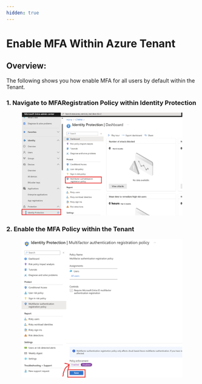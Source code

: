```yaml
---
hidden: true
---
```


# Enable MFA Within Azure Tenant

## Overview:

The following shows you how enable MFA for all users by default within the Tenant.&#x20;

### 1. Navigate to MFARegistration Policy within Identity Protection

<figure><img src="../.gitbook/assets/image (12).png" alt=""><figcaption></figcaption></figure>

### 2. Enable the MFA Policy within the Tenant

<figure><img src="../.gitbook/assets/image (1) (1) (1).png" alt=""><figcaption></figcaption></figure>



